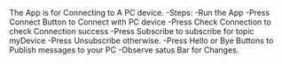 The App is for Connecting to A PC device.
-Steps:
-Run the App
-Press Connect Button to Connect with PC device
-Press Check Connection to check Connection success
-Press Subscribe to subscribe for topic myDevice
-Press Unsubscribe otherwise.
-Press Hello or Bye Buttons to Publish messages to your PC
-Observe satus Bar for Changes.
